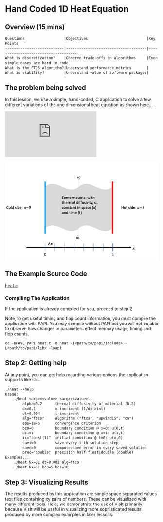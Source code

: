 # Hand Coded 1D Heat Equation

## Overview (15 mins)

```
Questions                  |Objectives                           |Key Points
---------------------------|-------------------------------------|-------------------------------------
What is discretization?    |Observe trade-offs in algorithms     |Even simple cases are hard to code
What is the FTCS algorithm?|Understand performance metrics       |
What is stability?         |Understand value of software packages|
```

## The problem being solved

In this lesson, we use a simple, hand-coded, C application to solve
a few different variations of the one dimensional heat equation as
shown here...

![](http://latex.codecogs.com/gif.latex?%5Cfrac%7B%5Cpartial%20u%7D%7B%5Cpartial%20t%7D%20%3D%20%5Calpha%20%5Cfrac%7B%5Cpartial%5E2%20u%7D%7B%5Cpartial%20x%5E2%7D)

![](simple_1d_heat.png)

## The Example Source Code

[heat.c](./heat.c)

### Compiling The Application

If the application is already compiled for you, proceed to step 2

Note, to get useful timing and flop count information, you must
compile the application with PAPI. You may compile without PAPI
but you will not be able to observe how changes in parameters
effect memory usage, timing and flop counts.

```
cc -DHAVE_PAPI heat.c -o heat -I<path/to/papi/include> -L<path/to/papi/lib> -lpapi
```

## Step 2: Getting help

At any point, you can get help regarding various options the
application supports like so...

```
./heat --help
Usage:
    ./heat <arg>=<value> <arg>=<value>...
        alpha=0.2      thermal diffusivity of material (0.2)
        dx=0.1         x-incriment (1/dx->int)
        dt=0.004       t-incriment
        alg="ftcs"     algorithm ("ftcs", "upwind15", "cn")
        eps=1e-6       convergence criterion
        bc0=0          boundary condition @ x=0: u(0,t)
        bc1=1          boundary condition @ x=1: u(1,t)
        ic="const(1)"  initial condition @ t=0: u(x,0)
        savi=0         save every i-th solution step
        save=0         compute/save error in every saved solution
        prec="double"  precision half|float|double (double)
Examples...
    ./heat Nx=51 dt=0.002 alg=ftcs
    ./heat Nx=51 bc0=5 bc1=10
```

## Step 3: Visualizing Results

The results produced by this application are simple space separated values
text files containing xy pairs of numbers. These can be visualized with
many different tools. Here, we demonstrate the use of VisIt primarily because
VisIt will be useful in visualizing more sophisticated results produced
by more complex examples in later lessons.

